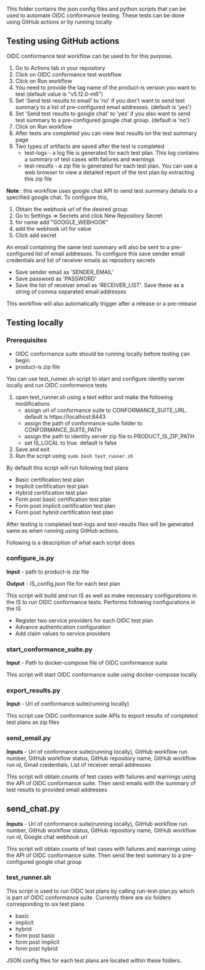 This folder contains the json config files and python scripts that can be used to automate OIDC conformance testing. These tests can be done using GitHub actions or by running locally

## Testing using GitHub actions

OIDC conformance test workflow can be used to for this purpose.
1. Go to Actions tab in your repository
2. Click on OIDC conformance test workflow
3. Click on Run workflow
4. You need to provide the tag name of the product-is version you want to test (default value is "v5.12.0-m6")
5. Set 'Send test results to email' to 'no' if you don't want to send test summary to a list of pre-configured email addresses. (default is 'yes')
6. Set 'Send test results to google chat' to 'yes' if you also want to send test summary to a pre-configured google chat group. (default is 'no')
7. Click on Run workflow
8. After tests are completed you can view test results on the test summary page
9. Two types of artifacts are saved after the test is completed
   - test-logs - a log file is generated for each test plan. This log contains a summary of test cases with failures and warnings
   - test-results - a zip file is generated for each test plan. You can use a web browser to view a detailed report of the test plan by extracting this zip file

**Note** : this workflow uses google chat API to send test summary details to a specified google chat. To configure this,
1. Obtain the webhook url of the desired group
2. Go to Settings => Secrets and click New Repository Secret
3. for name add "GOOGLE_WEBHOOK"
4. add the webhook url for value
5. Click add secret

An email containing the same test summary will also be sent to a pre-configured list of email addresses. To configure this save sender email credentials and list of receiver emails as repository secrets
* Save sender email as 'SENDER_EMAIL'
* Save password as 'PASSWORD'
* Save the list of receiver email as 'RECEIVER_LIST'. Save these as a string of comma separated email addresses

This workflow will also automatically trigger after a release or a pre-release

## Testing locally

### Prerequisites 

* OIDC conformance suite should be running locally before testing can begin
* product-is zip file

You can use test_runner.sh script to start and configure identity server locally and run OIDC conformence tests
1. open test_runner.sh using a text editor and make the following modifications
   - assign url of conformance suite to CONFORMANCE_SUITE_URL. default is https://localhost:8443
   - assign the path of conformance-suite folder to CONFORMANCE_SUITE_PATH
   - assign the path to identity server zip file to PRODUCT_IS_ZIP_PATH
   - set IS_LOCAL to true. default is false
2. Save and exit
3. Run the script using ```sudo bash test_runner.sh```

By default this script will run following test plans
* Basic certification test plan
* Implicit certification test plan
* Hybrid certification test plan
* Form post basic certification test plan
* Form post implicit certification test plan
* Form post hybrid certification test plan

After testing is completed test-logs and test-results files will be generated same as when running using GitHub actions.

Following is a description of what each script does
### configure_is.py

**Input** - path to product-is zip file

**Output** - IS_config.json file for each test plan

This script will build and run IS as well as make necessary configurations in the IS to run OIDC conformance tests. Performs following configurations in the IS

* Register two service providers for each OIDC test plan
* Advance authentication configuration
* Add claim values to service providers

### start_conformance_suite.py

**Input** - Path to docker-compose file of OIDC conformance suite

This script will start OIDC conformance suite using docker-compose locally

### export_results.py

**Input** - Url of conformance suite(running locally)

This script use OIDC conformance suite APIs to export results of completed test plans as zip files

### send_email.py

**Inputs** - Url of conformance suite(running locally), GitHub workflow run number, GitHub workflow status, GitHub repository name, GitHub workflow run id, Gmail credentials, List of receiver email addresses

This script will obtain counts of test cases with failures and warnings using the API of OIDC conformance suite. Then send emails with the summary of test results to provided email addresses

## send_chat.py

**Inputs** - Url of conformance suite(running locally), GitHub workflow run number, GitHub workflow status, GitHub repository name, GitHub workflow run id, Google chat webhook url

This script will obtain counts of test cases with failures and warnings using the API of OIDC conformance suite. Then send the test summary to a pre-configured google chat group

### test_runner.sh

This script is used to run OIDC test plans by calling run-test-plan.py which is part of OIDC conformance suite. Currently there are six folders corresponding to six test plans
* basic
* implicit
* hybrid
* form post basic
* form post implicit
* form post hybrid

JSON config files for each test plans are located within these folders. 
